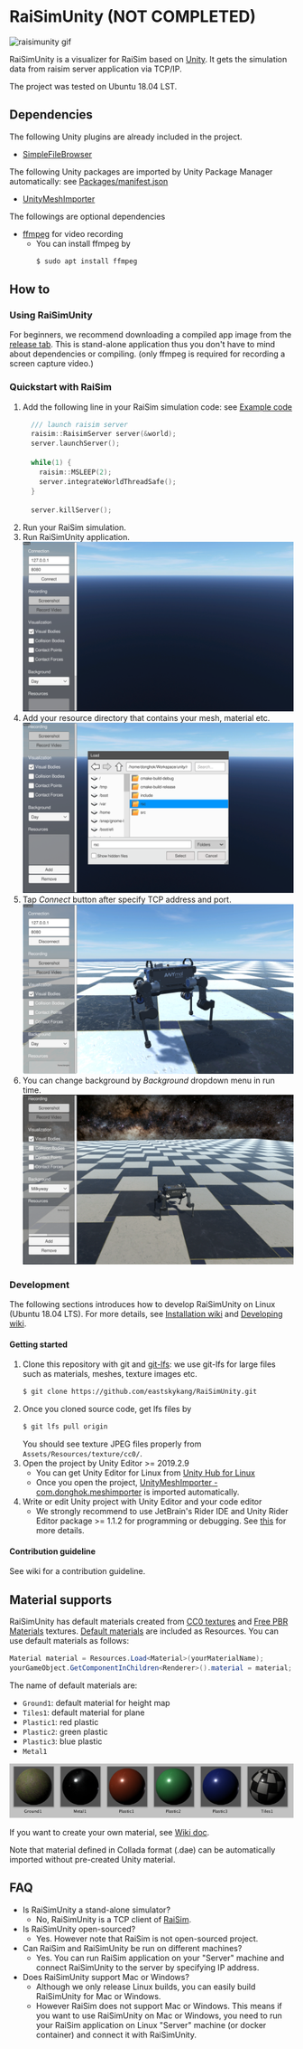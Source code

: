# RaiSimUnity (NOT COMPLETED) 

![raisimunity gif](Images/raisimunity.gif)
 
RaiSimUnity is a visualizer for RaiSim based on [Unity](https://unity.com/). It gets the simulation data from raisim server application via TCP/IP.

The project was tested on Ubuntu 18.04 LST.

## Dependencies

The following Unity plugins are already included in the project.                
- [SimpleFileBrowser](https://assetstore.unity.com/packages/tools/gui/runtime-file-browser-113006)

The following Unity packages are imported by Unity Package Manager automatically: see [Packages/manifest.json](Packages/manifest.json) 
- [UnityMeshImporter](https://github.com/eastskykang/UnityMeshImporter)

The followings are optional dependencies
- [ffmpeg](https://www.ffmpeg.org/) for video recording
    - You can install ffmpeg by 
        ```sh
        $ sudo apt install ffmpeg
        ``` 

## How to 

### Using RaiSimUnity

For beginners, we recommend downloading a compiled app image from the [release tab](https://github.com/leggedrobotics/RaiSimUnity/releases). 
This is stand-alone application thus you don't have to mind about dependencies or compiling. (only ffmpeg is required for recording a screen capture video.)

### Quickstart with RaiSim

1. Add the following line in your RaiSim simulation code: see [Example code](https://github.com/leggedrobotics/raisimUnity/tree/master/Examples/src)
    ```cpp
      /// launch raisim server
      raisim::RaisimServer server(&world);
      server.launchServer();
    
      while(1) {
        raisim::MSLEEP(2);
        server.integrateWorldThreadSafe();
      }
    
      server.killServer();
    ```
2. Run your RaiSim simulation. 
3. Run RaiSimUnity application.
![](Images/step1.png)
4. Add your resource directory that contains your mesh, material etc.
![](Images/step2.png)
5. Tap *Connect* button after specify TCP address and port.
![](Images/step3.png)
6. You can change background by *Background* dropdown menu in run time.
![](Images/step4.png)

### Development

The following sections introduces how to develop RaiSimUnity on Linux (Ubuntu 18.04 LTS). For more details, see [Installation wiki](https://github.com/leggedrobotics/RaiSimUnity/wiki/installation) and [Developing wiki](https://github.com/leggedrobotics/RaiSimUnity/wiki/developing).

#### Getting started

1. Clone this repository with git and [git-lfs](https://git-lfs.github.com/): we use git-lfs for large files such as materials, meshes, texture images etc.
    ```sh
    $ git clone https://github.com/eastskykang/RaiSimUnity.git
    ```
2. Once you cloned source code, get lfs files by 
    ```sh
    $ git lfs pull origin
    ```
    You should see texture JPEG files properly from ```Assets/Resources/texture/cc0/```. 
3. Open the project by Unity Editor >= 2019.2.9
    - You can get Unity Editor for Linux from [Unity Hub for Linux](https://forum.unity.com/threads/unity-hub-v2-0-0-release.677485/?_ga=2.133515342.19804957.1574080929-125858921.1570536365)
    - Once you open the project, [UnityMeshImporter - com.donghok.meshimporter](https://github.com/eastskykang/UnityMeshImporter) is imported automatically.  
4. Write or edit Unity project with Unity Editor and your code editor 
    - We strongly recommend to use JetBrain's Rider IDE and Unity Rider Editor package >= 1.1.2 for programming or debugging. See [this](https://github.com/leggedrobotics/RaiSimUnity/wiki/developing#rider-ide-optional) for more details.

#### Contribution guideline

See wiki for a contribution guideline.

## Material supports

RaiSimUnity has default materials created from [CC0 textures](https://cc0textures.com/) and [Free PBR Materials](https://freepbr.com/) textures.
[Default materials](Assets/Resources/materials/Resources) are included as Resources. You can use default materials as follows: 

```cs
Material material = Resources.Load<Material>(yourMaterialName);
yourGameObject.GetComponentInChildren<Renderer>().material = material;
```

The name of default materials are: 
- ```Ground1```: default material for height map
- ```Tiles1```: default material for plane 
- ```Plastic1```: red plastic
- ```Plastic2```: green plastic
- ```Plastic3```: blue plastic
- ```Metal1```

![Default materials](Images/materials.png)

If you want to create your own material, see [Wiki doc](https://github.com/leggedrobotics/RaiSimUnity/wiki/creating-unity-materials).

Note that material defined in Collada format (.dae) can be automatically imported without pre-created Unity material. 

## FAQ

- Is RaiSimUnity a stand-alone simulator? 
    - No, RaiSimUnity is a TCP client of [RaiSim](https://github.com/leggedrobotics/raisimLib).
- Is RaiSimUnity open-sourced?
    - Yes. However note that RaiSim is not open-sourced project. 
- Can RaiSim and RaiSimUnity be run on different machines? 
    - Yes. You can run RaiSim application on your "Server" machine and connect RaiSimUnity to the server by specifying IP address. 
- Does RaiSimUnity support Mac or Windows?
    - Although we only release Linux builds, you can easily build RaiSimUnity for Mac or Windows. 
    - However RaiSim does not support Mac or Windows. This means if you want to use RaiSimUnity on Mac or Windows, you need to run your RaiSim application on Linux "Server" machine (or docker container) and connect it with RaiSimUnity. 